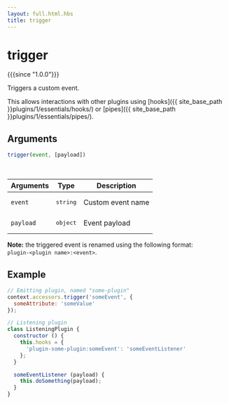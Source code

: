 ```yaml
---
layout: full.html.hbs
title: trigger
---
```


# trigger

{{{since "1.0.0"}}}

Triggers a custom event.

This allows interactions with other plugins using [hooks]({{ site_base_path }}plugins/1/essentials/hooks/) or [pipes]({{ site_base_path }}plugins/1/essentials/pipes/).

## Arguments

```js
trigger(event, [payload])
```

<br/>

| Arguments | Type | Description |
|-----------|------|-------------|
| `event` | <pre>string</pre> | Custom event name |
| `payload` | <pre>object</pre> | Event payload |


**Note:** the triggered event is renamed using the following format:<br/>`plugin-<plugin name>:<event>`. 

## Example

```js
// Emitting plugin, named "some-plugin"
context.accessors.trigger('someEvent', {
  someAttribute: 'someValue'
});

// Listening plugin
class ListeningPlugin {
  constructor () {
    this.hooks = {
      'plugin-some-plugin:someEvent': 'someEventListener'
    };
  }

  someEventListener (payload) {
    this.doSomething(payload);
  }
}
```
